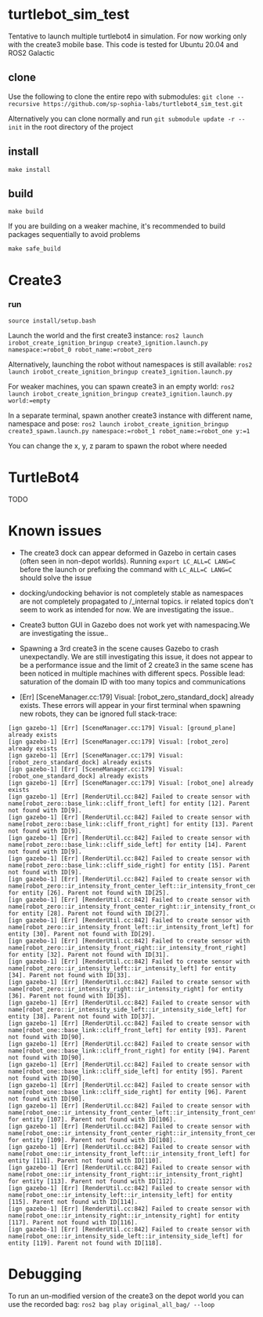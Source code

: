 # turtlebot_sim_test

Tentative to launch multiple turtlebot4 in simulation. For now working only with the create3 mobile base. This code is tested for Ubuntu 20.04 and ROS2 Galactic

## clone

Use the following to clone the entire repo with submodules:
`git clone --recursive https://github.com/sp-sophia-labs/turtlebot4_sim_test.git`

Alternatively you can clone normally and run `git submodule update -r --init` in the root directory of the project

## install

`make install`

## build

`make build`

If you are building on a weaker machine, it's recommended to build packages sequentially to avoid problems

`make safe_build`

# Create3

### run

`source install/setup.bash`

Launch the world and the first create3 instance:
`ros2 launch irobot_create_ignition_bringup create3_ignition.launch.py namespace:=robot_0 robot_name:=robot_zero`

Alternatively, launching the robot without namespaces is still available:
`ros2 launch irobot_create_ignition_bringup create3_ignition.launch.py`

For weaker machines, you can spawn create3 in an empty world:
`ros2 launch irobot_create_ignition_bringup create3_ignition.launch.py world:=empty`

In a separate terminal, spawn another create3 instance with different name, namespace and pose:
`ros2 launch irobot_create_ignition_bringup create3_spawn.launch.py namespace:=robot_1 robot_name:=robot_one y:=1`

You can change the x, y, z param to spawn the robot where needed

# TurtleBot4

TODO

# Known issues

- The create3 dock can appear deformed in Gazebo in certain cases (often seen in non-depot worlds). Running `export LC_ALL=C LANG=C` before the launch or prefixing the command with `LC_ALL=C LANG=C` should solve the issue

- docking/undocking behavior is not completely stable as namespaces are not completely propagated to /_internal topics. ir related topics don't seem to work as intended for now. We are investigating the issue..

- Create3 button GUI in Gazebo does not work yet with namespacing.We are investigating the issue..

- Spawning a 3rd create3 in the scene causes Gazebo to crash unexpectandly. We are still investigating this issue, it does not appear to be a performance issue and the limit of 2 create3 in the same scene has been noticed in multiple machines with different specs. Possible lead: saturation of the domain ID with too many topics and communications

- [Err] [SceneManager.cc:179] Visual: [robot_zero_standard_dock] already exists. These errors will appear in your first terminal when spawning new robots, they can be ignored
full stack-trace: 
```
[ign gazebo-1] [Err] [SceneManager.cc:179] Visual: [ground_plane] already exists
[ign gazebo-1] [Err] [SceneManager.cc:179] Visual: [robot_zero] already exists
[ign gazebo-1] [Err] [SceneManager.cc:179] Visual: [robot_zero_standard_dock] already exists
[ign gazebo-1] [Err] [SceneManager.cc:179] Visual: [robot_one_standard_dock] already exists
[ign gazebo-1] [Err] [SceneManager.cc:179] Visual: [robot_one] already exists
[ign gazebo-1] [Err] [RenderUtil.cc:842] Failed to create sensor with name[robot_zero::base_link::cliff_front_left] for entity [12]. Parent not found with ID[9].
[ign gazebo-1] [Err] [RenderUtil.cc:842] Failed to create sensor with name[robot_zero::base_link::cliff_front_right] for entity [13]. Parent not found with ID[9].
[ign gazebo-1] [Err] [RenderUtil.cc:842] Failed to create sensor with name[robot_zero::base_link::cliff_side_left] for entity [14]. Parent not found with ID[9].
[ign gazebo-1] [Err] [RenderUtil.cc:842] Failed to create sensor with name[robot_zero::base_link::cliff_side_right] for entity [15]. Parent not found with ID[9].
[ign gazebo-1] [Err] [RenderUtil.cc:842] Failed to create sensor with name[robot_zero::ir_intensity_front_center_left::ir_intensity_front_center_left] for entity [26]. Parent not found with ID[25].
[ign gazebo-1] [Err] [RenderUtil.cc:842] Failed to create sensor with name[robot_zero::ir_intensity_front_center_right::ir_intensity_front_center_right] for entity [28]. Parent not found with ID[27].
[ign gazebo-1] [Err] [RenderUtil.cc:842] Failed to create sensor with name[robot_zero::ir_intensity_front_left::ir_intensity_front_left] for entity [30]. Parent not found with ID[29].
[ign gazebo-1] [Err] [RenderUtil.cc:842] Failed to create sensor with name[robot_zero::ir_intensity_front_right::ir_intensity_front_right] for entity [32]. Parent not found with ID[31].
[ign gazebo-1] [Err] [RenderUtil.cc:842] Failed to create sensor with name[robot_zero::ir_intensity_left::ir_intensity_left] for entity [34]. Parent not found with ID[33].
[ign gazebo-1] [Err] [RenderUtil.cc:842] Failed to create sensor with name[robot_zero::ir_intensity_right::ir_intensity_right] for entity [36]. Parent not found with ID[35].
[ign gazebo-1] [Err] [RenderUtil.cc:842] Failed to create sensor with name[robot_zero::ir_intensity_side_left::ir_intensity_side_left] for entity [38]. Parent not found with ID[37].
[ign gazebo-1] [Err] [RenderUtil.cc:842] Failed to create sensor with name[robot_one::base_link::cliff_front_left] for entity [93]. Parent not found with ID[90].
[ign gazebo-1] [Err] [RenderUtil.cc:842] Failed to create sensor with name[robot_one::base_link::cliff_front_right] for entity [94]. Parent not found with ID[90].
[ign gazebo-1] [Err] [RenderUtil.cc:842] Failed to create sensor with name[robot_one::base_link::cliff_side_left] for entity [95]. Parent not found with ID[90].
[ign gazebo-1] [Err] [RenderUtil.cc:842] Failed to create sensor with name[robot_one::base_link::cliff_side_right] for entity [96]. Parent not found with ID[90].
[ign gazebo-1] [Err] [RenderUtil.cc:842] Failed to create sensor with name[robot_one::ir_intensity_front_center_left::ir_intensity_front_center_left] for entity [107]. Parent not found with ID[106].
[ign gazebo-1] [Err] [RenderUtil.cc:842] Failed to create sensor with name[robot_one::ir_intensity_front_center_right::ir_intensity_front_center_right] for entity [109]. Parent not found with ID[108].
[ign gazebo-1] [Err] [RenderUtil.cc:842] Failed to create sensor with name[robot_one::ir_intensity_front_left::ir_intensity_front_left] for entity [111]. Parent not found with ID[110].
[ign gazebo-1] [Err] [RenderUtil.cc:842] Failed to create sensor with name[robot_one::ir_intensity_front_right::ir_intensity_front_right] for entity [113]. Parent not found with ID[112].
[ign gazebo-1] [Err] [RenderUtil.cc:842] Failed to create sensor with name[robot_one::ir_intensity_left::ir_intensity_left] for entity [115]. Parent not found with ID[114].
[ign gazebo-1] [Err] [RenderUtil.cc:842] Failed to create sensor with name[robot_one::ir_intensity_right::ir_intensity_right] for entity [117]. Parent not found with ID[116].
[ign gazebo-1] [Err] [RenderUtil.cc:842] Failed to create sensor with name[robot_one::ir_intensity_side_left::ir_intensity_side_left] for entity [119]. Parent not found with ID[118].
```

# Debugging

To run an un-modified version of the create3 on the depot world you can use the recorded bag: `ros2 bag play original_all_bag/ --loop` 